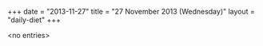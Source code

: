 +++
date = "2013-11-27"
title = "27 November 2013 (Wednesday)"
layout = "daily-diet"
+++


\<no entries\>
